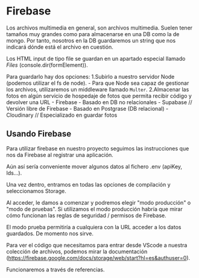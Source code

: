 # Firebase

Los archivos multimedia en general, son archivos multimedia. Suelen tener tamaños muy grandes como para almacenarse en una DB como la de mongo. Por tanto, nosotros en la DB guardaremos un string que nos indicará dónde está el archivo en cuestión.

Los HTML input de tipo file se guardan en un apartado especial llamado _Files_ (console.dir(formElement)).

Para guardarlo hay dos opciones:
1.Subirlo a nuestro servidor Node (podemos utilizar el fs de node).
    -
Para que Node sea capaz de gestionar los archivos, utilizaremos un middleware llamado `Multer`.
2.Almacenar las fotos en algún servicio de hospedaje de fotos que permita recibir código y devolver una URL
    - Firebase
        - Basado en DB no relacionales
    - Supabase // Versión libre de Firebase
        - Basado en Postgrase (DB relacional)
    - Cloudinary // Especializado en guardar fotos

## Usando Firebase

Para utilizar firebase en nuestro proyecto seguimos las instrucciones que nos da Firebase al registrar una aplicación.

Aún así sería conveniente mover algunos datos al fichero .env (apiKey, Ids...).

Una vez dentro, entramos en todas las opciones de compilación y seleccionamos Storage.

Al acceder, le damos a comenzar y podremos elegir "modo producción" o "modo de pruebas". Si utilizamos el modo producción habría que mirar cómo funcionan las reglas de seguridad / permisos de Firebase.

El modo prueba permitiría a cualquiera con la URL acceder a los datos guardados. De momento nos sirve.

Para ver el código que necesitamos para entrar desde VScode a nuestra colección de archivos, podemos mirar la documentación (<https://firebase.google.com/docs/storage/web/start?hl=es&authuser=0>).

Funcionaremos a través de referencias.
